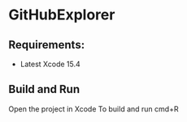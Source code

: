 # GitHubExplorer

## Requirements:
- Latest Xcode 15.4

## Build and Run
Open the project in Xcode
To build and run cmd+R



 
